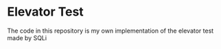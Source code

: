 # Elevator Test

The code in this repository is my own implementation of the elevator test made by SQLi
